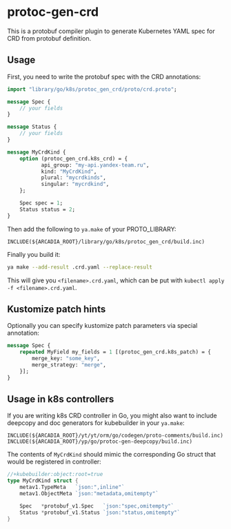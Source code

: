 protoc-gen-crd
==============

This is a protobuf compiler plugin to generate Kubernetes YAML spec for CRD from protobuf definition.

## Usage
 
First, you need to write the protobuf spec with the CRD annotations:

```protobuf
import "library/go/k8s/protoc_gen_crd/proto/crd.proto";

message Spec {
    // your fields
}

message Status {
    // your fields
}

message MyCrdKind {
    option (protoc_gen_crd.k8s_crd) = {
           api_group: "my-api.yandex-team.ru",
           kind: "MyCrdKind",
           plural: "mycrdkinds",
           singular: "mycrdkind",
    };

    Spec spec = 1;
    Status status = 2;
}

```

Then add the following to `ya.make` of your PROTO_LIBRARY:

```
INCLUDE(${ARCADIA_ROOT}/library/go/k8s/protoc_gen_crd/build.inc)
```

Finally you build it:
```bash
ya make --add-result .crd.yaml --replace-result
```

This will give you `<filename>.crd.yaml`, which can be put with `kubectl apply -f <filename>.crd.yaml`.

## Kustomize patch hints

Optionally you can specify kustomize patch parameters via special annotation:

```protobuf
message Spec {
    repeated MyField my_fields = 1 [(protoc_gen_crd.k8s_patch) = {
        merge_key: "some_key",
        merge_strategy: "merge",
    }];
}
```

## Usage in k8s controllers

If you are writing k8s CRD controller in Go, you might also want to include deepcopy and doc generators for kubebuilder in your `ya.make`:
```
INCLUDE(${ARCADIA_ROOT}/yt/yt/orm/go/codegen/proto-comments/build.inc)
INCLUDE(${ARCADIA_ROOT}/yp/go/protoc-gen-deepcopy/build.inc)
```

The contents of `MyCrdKind` should mimic the corresponding Go struct that would be registered in controller:

```go
//+kubebuilder:object:root=true
type MyCrdKind struct {
	metav1.TypeMeta   `json:",inline"`
	metav1.ObjectMeta `json:"metadata,omitempty"`

	Spec   *protobuf_v1.Spec   `json:"spec,omitempty"`
	Status *protobuf_v1.Status `json:"status,omitempty"`
}
```
